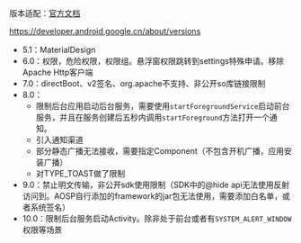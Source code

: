 版本适配：[官方文档](https://developer.android.com/about/versions/marshmallow/android-6.0-changes?hl=zh-cn)

https://developer.android.google.cn/about/versions

* 5.1：MaterialDesign
* 6.0：权限，危险权限，权限组。悬浮窗权限跳转到settings特殊申请。移除Apache Http客户端
* 7.0：directBoot、v2签名、org.apache不支持、非公开so库链接限制
* 8.0：
  * 限制后台应用启动后台服务，需要使用`startForegroundService`启动前台服务，并且在服务创建后五秒内调用`startForeground`方法打开一个通知。
  * 引入通知渠道
  * 部分静态广播无法接收，需要指定Component（不包含开机广播，应用安装广播）
  * 对TYPE_TOAST做了限制
* 9.0：禁止明文传输，非公开sdk使用限制（SDK中的@hide api无法使用反射访问到。AOSP自行添加的framework的jar包无法使用，需要添加白名单，或者系统签名）
* 10.0：限制后台服务启动Activity。除非处于前台或者有`SYSTEM_ALERT_WINDOW`权限等场景

